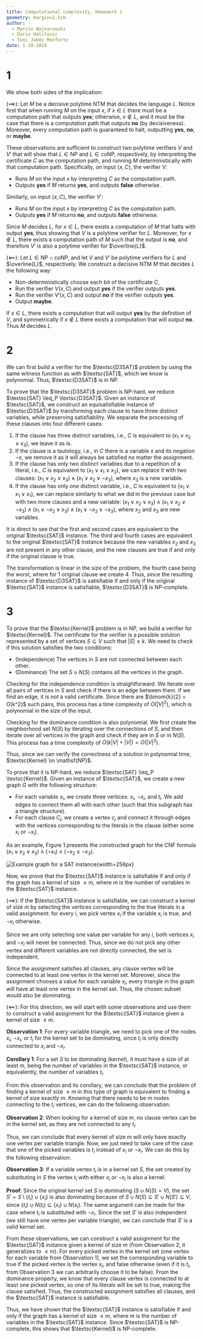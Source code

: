 ```yaml
---
title: Computational complexity, Homework 1
geometry: margin=2.5cm
author:
  - Marcin Wojnarowski
  - Dario Halilovic
  - Toni Jubés Monforte
date: 1-10-2024
---
```


# 1

We show both sides of the implication:

$(\implies)$: Let $M$ be a decisive polytime NTM that decides the language $L$. Notice
first that when running $M$ on the input $x$, if $x \in L$ there must be a computation path that outputs __yes__; otherwise, $x \not\in L$, and it must be the case that there is a computation path that outputs __no__ (by decisiveness). Moreover, every computation path is guaranteed to halt, outputting __yes__, __no__, or __maybe__.

These observations are sufficient to construct two polytime verifiers $V$ and $V'$ that will show that $L \in \mathsf{NP}$ and $L \in \mathsf{coNP}$, respectively, by interpreting the certificate $C$ as the computation path, and running $M$ deterministically with that computation path. Specifically, on input $\langle x, C \rangle$, the verifier $V$:

* Runs $M$ on the input $x$ by interpreting $C$ as the computation path.
* Outputs __yes__ if $M$ returns __yes__, and outputs __false__ otherwise.

Similarly, on input $\langle x, C \rangle$, the verifier $V'$:

* Runs $M$ on the input $x$ by interpreting $C$ as the computation path.
* Outputs __yes__ if $M$ returns __no__, and outputs __false__ otherwise.

Since $M$ decides $L$, for $x \in L$, there exists a computation of $M$ that halts with output __yes__, thus showing that $V$ is a polytime verifier for $L$. Moreover, for $x \not\in L$, there exists a computation path of $M$ such that the output is __no__, and therefore $V'$ is also a polytime verifier for $\overline{L}$.

$(\impliedby)$: Let $L \in \mathsf{NP} \cap \mathsf{coNP}$, and let $V$ and $V'$ be polytime verifiers for $L$ and $\overline{L}$, respectively. We construct a decisive NTM $M$ that decides $L$ the following way:

* Non-deterministically choose each bit of the certificate $C$,
* Run the verifier $V(x, C)$ and output __yes__ if the verifier outputs __yes__.
* Run the verifier $V'(x, C)$ and output __no__ if the verifier outputs __yes__.
* Output __maybe__.

If $x \in L$, there exists a computation that will output __yes__ by the definition of $V$, and symmetrically if $x \not\in L$ there exists a computation that will output __no__. Thus $M$ decides $L$.

# 2

We can first build a verifier for the $\textsc{D3SAT}$ problem by using the same witness function as with $\textsc{SAT}$, which we know is polynomial. Thus, $\textsc{D3SAT}$ is in $\mathsf{NP}$.

To prove that the $\textsc{D3SAT}$ problem is $\mathsf{NP}$-hard, we reduce $\textsc{SAT} \leq_P \textsc{D3SAT}$. Given an instance of $\textsc{SAT}$, we construct an equisatisfiable instance of $\textsc{D3SAT}$ by transforming each clause to have three distinct variables, while preserving satisfiability. We separate the processing of these clauses into four different cases:

1. If the clause has three distinct variables, i.e., $C$ is equivalent to $(x_1 \lor x_2 \lor x_3)$, we leave it as is.
2. If the clause is a tautology, i.e., in $C$ there is a variable $x$ and its negation $\neg x$, we remove it as it will always be satisfied no matter the assignment.
3. If the clause has only two distinct variables due to a repetition of a literal, i.e., $C$ is equivalent to $(x_1 \lor x_1 \lor x_2)$, we can replace it with two clauses: $(x_1 \lor x_2 \lor x_3) \land (x_1 \lor x_2 \lor \neg x_3)$, where $x_3$ is a new variable.
4. If the clause has only one distinct variable, i.e., $C$ is equivalent to $(x_1 \lor x_1 \lor x_1)$, we can replace similarly to what we did in the previous case but with two more clauses and a new variable: $(x_1 \lor x_2 \lor x_3) \land (x_1 \lor x_2 \lor \neg x_3) \land (x_1 \lor \neg x_2 \lor x_3) \land (x_1 \lor \neg x_2 \lor \neg x_3)$, where $x_2$ and $x_3$ are new variables.

It is direct to see that the first and second cases are equivalent to the original $\textsc{SAT}$ instance. The third and fourth cases are equivalent to the original $\textsc{SAT}$ instance because the new variables $x_2$ and $x_3$ are not present in any other clause, and the new clauses are true if and only if the original clause is true. 

The transformation is linear in the size of the problem, the fourth case being the worst, where for 1 original clause we create 4. Thus, since the resulting instance of $\textsc{D3SAT}$ is satisfiable if and only if the original $\textsc{SAT}$ instance is satisfiable, $\textsc{D3SAT}$ is $\mathsf{NP}$-complete.

# 3

To prove that the $\textsc{Kernel}$ problem is in $\mathsf{NP}$, we build a verifier for $\textsc{Kernel}$. The certificate for the verifier is a possible solution represented by a set of vertices $S\subseteq V$ such that $|S| \leq k$. We need to check if this solution satisfies the two conditions:

* (Independence) The vertices in $S$ are not connected between each other.
* (Dominance) The set $S \cup N(S)$ contains all the vertices in the graph.

Checking for the independence condition is straightforward. We iterate over all pairs of vertices in $S$ and check if there is an edge between them. If we find an edge, it is not a valid certificate. Since there are $\binom{k}{2} = O(k^2)$ such pairs, this process has a time complexity of $O(|V|^2)$, which is polynomial in the size of the input.

Checking for the dominance condition is also polynomial. We first create the neighborhood set $N(S)$ by iterating over the connections of $S$, and then iterate over all vertices in the graph and check if they are in $S$ or in $N(S)$. This process has a time complexity of $O(k|V|+|V|)=O(|V|^2)$.

Thus, since we can verify the correctness of a solution in polynomial time, $\textsc{Kernel} \in \mathsf{NP}$.

To prove that it is $\mathsf{NP}$-hard, we reduce $\textsc{SAT} \leq_P \textsc{Kernel}$. Given an instance of $\textsc{SAT}$, we create a new graph $G$ with the following structure:

* For each variable $x_i$, we create three vertices: $x_i$, $\neg x_i$, and $t_i$. We add edges to connect them all with each other (such that this subgraph has a triangle structure).
* For each clause $C_j$, we create a vertex $c_j$ and connect it through edges with the vertices corresponding to the literals in the clause (either some $x_i$ or $\neg x_i$).

As an example, Figure 1 presents the constructed graph for the CNF formula $(x_1 \lor x_2 \lor x_3) \land (\neg x_1) \land (\neg x_2 \lor \neg x_3)$.

![Example graph for a SAT instance](KERNEL_example.png){width=256px}

Now, we prove that the $\textsc{SAT}$ instance is satisfiable if and only if the graph has a kernel of size $\leq m$, where $m$ is the number of variables in the $\textsc{SAT}$ instance.

$(\implies):$ If the $\textsc{SAT}$ instance is satisfiable, we can construct a kernel of size $m$ by selecting the vertices corresponding to the true literals in a valid assignment: for every $i$, we pick vertex $x_i$ if the variable $x_i$ is true, and $\neg x_i$ otherwise.

Since we are only selecting one value per variable for any $i$, both vertices $x_i$ and $\neg x_i$ will never be connected. Thus, since we do not pick any other vertex and different variables are not directly connected, the set is independent.

Since the assignment satisfies all clauses, any clause vertex will be connected to at least one vertex in the kernel set. Moreover, since the assignment chooses a value for each variable $x_i$, every triangle in the graph will have at least one vertex in the kernel set. Thus, the chosen subset would also be dominating.

$(\impliedby):$ For this direction, we will start with some observations and use them to construct a valid assignment for the $\textsc{SAT}$ instance given a kernel of size $\leq m$.

**Observation 1**: For every variable triangle, we need to pick one of the nodes $x_i$, $\neg x_i$, or $t_i$ for the kernel set to be dominating, since $t_i$ is only directly connected to $x_i$ and $\neg x_i$.

**Corollary 1**: For a set $S$ to be dominating (kernel), it must have a size of at least $m$, being the number of variables in the $\textsc{SAT}$ instance, or equivalently, the number of variables $t_i$.

From this observation and its corollary, we can conclude that the problem of finding a kernel of size $\leq m$ in this type of graph is equivalent to finding a kernel of size exactly $m$. Knowing that there needs to be $m$ nodes connecting to the $t_i$ vertices, we can do the following observation:

**Observation 2**: When looking for a kernel of size $m$, no clause vertex can be in the kernel set, as they are not connected to any $t_i$.

Thus, we can conclude that every kernel of size $m$ will only have exactly one vertex per variable triangle. Now, we just need to take care of the case that one of the picked variables is $t_i$ instead of $x_i$ or $\neg x_i$. We can do this by the following observation:

**Observation 3**: If a variable vertex $t_i$ is in a kernel set $S$, the set created by substituting in $S$ the vertex $t_i$ with either $x_i$ or $\neg x_i$ is also a kernel.

**Proof**: Since the original kernel set $S$ is dominating ($S \cup N(S) = V$), the set $S' = S \setminus \{t_i\} \cup \{x_i\}$ is also dominating because of $S \cup N(S) \subseteq S' \cup N(S') \subseteq V$, since $\{t_i\} \cup N(t_i) \subseteq \{x_i\} \cup N(x_i)$. The same argument can be made for the case where $t_i$ is substituted with $\neg x_i$. Since the set $S'$ is also independent (we still have one vertex per variable triangle), we can conclude that $S'$ is a valid kernel set.

From these observations, we can construct a valid assignment for the $\textsc{SAT}$ instance given a kernel of size $m$ (from Observation 2, it generalizes to $\leq m$). For every picked vertex in the kernel set (one vertex for each variable from Observation 1), we set the corresponding variable to true if the picked vertex is the vertex $x_i$, and false otherwise (even if it is $t_i$, from Observation 3 we can arbitrarily choose it to be false). From the dominance property, we know that every clause vertex is connected to at least one picked vertex, so one of its literals will be set to true, making the clause satisfied. Thus, the constructed assignment satisfies all clauses, and the $\textsc{SAT}$ instance is satisfiable.

Thus, we have shown that the $\textsc{SAT}$ instance is satisfiable if and only if the graph has a kernel of size $\leq m$, where $m$ is the number of variables in the $\textsc{SAT}$ instance. Since $\textsc{SAT}$ is $\mathsf{NP}$-complete, this shows that $\textsc{Kernel}$ is $\mathsf{NP}$-complete.
